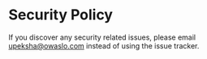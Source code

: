 # Security Policy

If you discover any security related issues, please email upeksha@owaslo.com instead of using the issue tracker.
